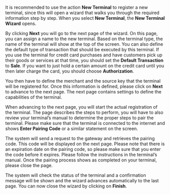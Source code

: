 It is recommended to use the action **New Terminal** to register a new terminal, since this will open a wizard that walks you through the required information step by step. When you select **New Terminal**, the **New Terminal Wizard** opens.

By clicking **Next** you will go to the next page of the wizard. On this page, you can assign a name to the new terminal. Based on the terminal type, the name of the terminal will show at the top of the screen. You can also define the default type of transaction that should be executed by this terminal. If you use the terminal for credit card purchases and have customers pick up their goods or services at that time, you should set the **Default Transaction** to **Sale**. If you want to just hold a certain amount on the credit card until you then later charge the card, you should choose **Authorization**.

You then have to define the merchant and the source key that the terminal will be registered for. Once this information is defined, please click on **Next** to advance to the next page. The next page contains settings to define the capabilities of the terminal.

When advancing to the next page, you will start the actual registration of the terminal. The page describes the steps to perform, you will have to also review your terminal’s manual to determine the proper steps to pair the terminal. Please make sure that the terminal is connected to the internet and shows **Enter Pairing Code** or a similar statement on the screen.

The system will send a request to the gateway and retrieves the pairing code. This code will be displayed on the next page. Please note that there is an expiration date on the pairing code, so please make sure that you enter the code before it expires. Please follow the instructions in the terminal’s manual. Once the pairing process shows as completed on your terminal, please close the page.

The system will check the status of the terminal and a confirmation message will be shown and the wizard advances automatically to the last page. You can now close the wizard by clicking on **Finish**.